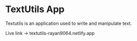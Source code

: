 # TextUtils App

Textutils is an application used to write and manipulate text.

Live link -> textutils-rayan9064.netlify.app

